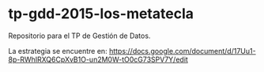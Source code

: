 # tp-gdd-2015-los-metatecla
Repositorio para el TP de Gestión de Datos.

La estrategia se encuentre en:
https://docs.google.com/document/d/17Uu1-8p-RWhIRXQ6CpXvB1O-un2M0W-tO0cG73SPV7Y/edit
